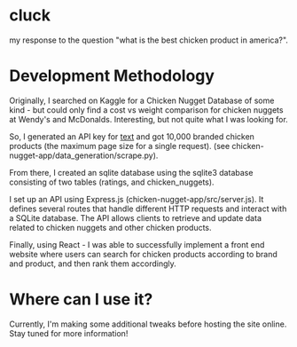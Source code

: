 # cluck 

my response to the question "what is the best chicken product in america?". 

# Development Methodology 

Originally, I searched on Kaggle for a Chicken Nugget Database of some kind - but could only find a cost vs weight comparison for chicken nuggets at Wendy's and McDonalds. Interesting, but not quite what I was looking for. 

So, I generated an API key for [text](https://fdc.nal.usda.gov/) and got 10,000 branded chicken products (the maximum page size for a single request). 
(see chicken-nugget-app/data_generation/scrape.py). 

From there, I created an sqlite database using the sqlite3 database consisting of two tables (ratings, and chicken_nuggets). 

I set up an API using Express.js (chicken-nugget-app/src/server.js). It defines several routes that handle different HTTP requests and interact with a SQLite database. The API allows clients to retrieve and update data related to chicken nuggets and other chicken products. 

Finally, using React - I was able to successfully implement a front end website where users can search for chicken products according to brand and product, and then rank them accordingly. 

# Where can I use it? 

Currently, I'm making some additional tweaks before hosting the site online. Stay tuned for more information! 